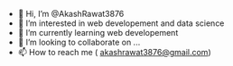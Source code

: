 - 👋 Hi, I’m @AkashRawat3876
- 👀 I’m interested in web developement and data science
- 🌱 I’m currently learning web developement
- 💞️ I’m looking to collaborate on ...
- 📫 How to reach me ( akashrawat3876@gmail.com)

<!---
AkashRawat3876/AkashRawat3876 is a ✨ special ✨ repository because its `README.md` (this file) appears on your GitHub profile.
You can click the Preview link to take a look at your changes.
--->
